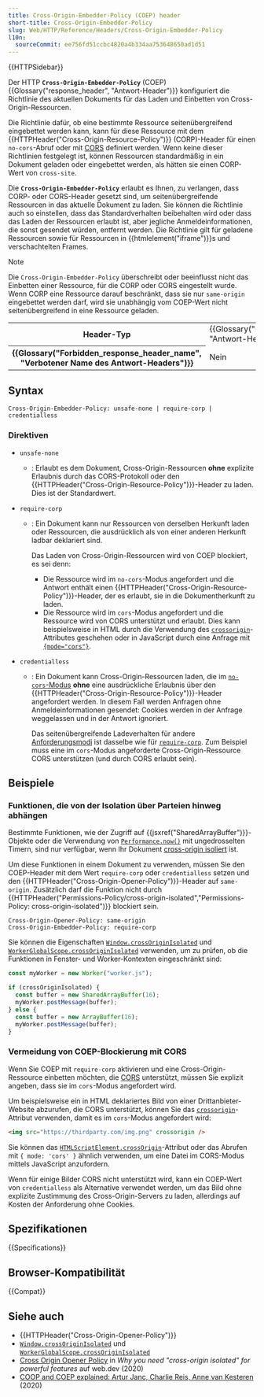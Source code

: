 ```yaml
---
title: Cross-Origin-Embedder-Policy (COEP) header
short-title: Cross-Origin-Embedder-Policy
slug: Web/HTTP/Reference/Headers/Cross-Origin-Embedder-Policy
l10n:
  sourceCommit: ee756fd51ccbc4820a4b334aa753648650ad1d51
---
```


{{HTTPSidebar}}

Der HTTP **`Cross-Origin-Embedder-Policy`** (COEP) {{Glossary("response_header", "Antwort-Header")}} konfiguriert die Richtlinie des aktuellen Dokuments für das Laden und Einbetten von Cross-Origin-Ressourcen.

Die Richtlinie dafür, ob eine bestimmte Ressource seitenübergreifend eingebettet werden kann, kann für diese Ressource mit dem {{HTTPHeader("Cross-Origin-Resource-Policy")}} (CORP)-Header für einen `no-cors`-Abruf oder mit [CORS](/de/docs/Web/HTTP/Guides/CORS) definiert werden.
Wenn keine dieser Richtlinien festgelegt ist, können Ressourcen standardmäßig in ein Dokument geladen oder eingebettet werden, als hätten sie einen CORP-Wert von `cross-site`.

Die **`Cross-Origin-Embedder-Policy`** erlaubt es Ihnen, zu verlangen, dass CORP- oder CORS-Header gesetzt sind, um seitenübergreifende Ressourcen in das aktuelle Dokument zu laden.
Sie können die Richtlinie auch so einstellen, dass das Standardverhalten beibehalten wird oder dass das Laden der Ressourcen erlaubt ist, aber jegliche Anmeldeinformationen, die sonst gesendet würden, entfernt werden.
Die Richtlinie gilt für geladene Ressourcen sowie für Ressourcen in {{htmlelement("iframe")}}s und verschachtelten Frames.

> [!NOTE]
> Die `Cross-Origin-Embedder-Policy` überschreibt oder beeinflusst nicht das Einbetten einer Ressource, für die CORP oder CORS eingestellt wurde.
> Wenn CORP eine Ressource darauf beschränkt, dass sie nur `same-origin` eingebettet werden darf, wird sie unabhängig vom COEP-Wert nicht seitenübergreifend in eine Ressource geladen.

<table class="properties">
  <tbody>
    <tr>
      <th scope="row">Header-Typ</th>
      <td>{{Glossary("Response_header", "Antwort-Header")}}</td>
    </tr>
    <tr>
      <th scope="row">{{Glossary("Forbidden_response_header_name", "Verbotener Name des Antwort-Headers")}}</th>
      <td>Nein</td>
    </tr>
  </tbody>
</table>

## Syntax

```http
Cross-Origin-Embedder-Policy: unsafe-none | require-corp | credentialless
```

### Direktiven

- `unsafe-none`
  - : Erlaubt es dem Dokument, Cross-Origin-Ressourcen **ohne** explizite Erlaubnis durch das CORS-Protokoll oder den {{HTTPHeader("Cross-Origin-Resource-Policy")}}-Header zu laden.
    Dies ist der Standardwert.
- `require-corp`

  - : Ein Dokument kann nur Ressourcen von derselben Herkunft laden oder Ressourcen, die ausdrücklich als von einer anderen Herkunft ladbar deklariert sind.

    Das Laden von Cross-Origin-Ressourcen wird von COEP blockiert, es sei denn:

    - Die Ressource wird im `no-cors`-Modus angefordert und die Antwort enthält einen {{HTTPHeader("Cross-Origin-Resource-Policy")}}-Header, der es erlaubt, sie in die Dokumentherkunft zu laden.
    - Die Ressource wird im `cors`-Modus angefordert und die Ressource wird von CORS unterstützt und erlaubt.
      Dies kann beispielsweise in HTML durch die Verwendung des [`crossorigin`](/de/docs/Web/HTML/Reference/Attributes/crossorigin)-Attributes geschehen oder in JavaScript durch eine Anfrage mit [`{mode="cors"}`](/de/docs/Web/API/RequestInit#cors).

- `credentialless`

  - : Ein Dokument kann Cross-Origin-Ressourcen laden, die im [`no-cors`-Modus](/de/docs/Web/API/Request/mode) **ohne** eine ausdrückliche Erlaubnis über den {{HTTPHeader("Cross-Origin-Resource-Policy")}}-Header angefordert werden.
    In diesem Fall werden Anfragen ohne Anmeldeinformationen gesendet: Cookies werden in der Anfrage weggelassen und in der Antwort ignoriert.

    Das seitenübergreifende Ladeverhalten für andere [Anforderungsmodi](/de/docs/Web/API/Request/mode#cors) ist dasselbe wie für [`require-corp`](#require-corp).
    Zum Beispiel muss eine im `cors`-Modus angeforderte Cross-Origin-Ressource CORS unterstützen (und durch CORS erlaubt sein).

## Beispiele

### Funktionen, die von der Isolation über Parteien hinweg abhängen

Bestimmte Funktionen, wie der Zugriff auf {{jsxref("SharedArrayBuffer")}}-Objekte oder die Verwendung von [`Performance.now()`](/de/docs/Web/API/Performance/now) mit ungedrosselten Timern, sind nur verfügbar, wenn Ihr Dokument [cross-origin isoliert](/de/docs/Web/API/Window/crossOriginIsolated) ist.

Um diese Funktionen in einem Dokument zu verwenden, müssen Sie den COEP-Header mit dem Wert `require-corp` oder `credentialless` setzen und den {{HTTPHeader("Cross-Origin-Opener-Policy")}}-Header auf `same-origin`.
Zusätzlich darf die Funktion nicht durch {{HTTPHeader("Permissions-Policy/cross-origin-isolated","Permissions-Policy: cross-origin-isolated")}} blockiert sein.

```http
Cross-Origin-Opener-Policy: same-origin
Cross-Origin-Embedder-Policy: require-corp
```

Sie können die Eigenschaften [`Window.crossOriginIsolated`](/de/docs/Web/API/Window/crossOriginIsolated) und [`WorkerGlobalScope.crossOriginIsolated`](/de/docs/Web/API/WorkerGlobalScope/crossOriginIsolated) verwenden, um zu prüfen, ob die Funktionen in Fenster- und Worker-Kontexten eingeschränkt sind:

```js
const myWorker = new Worker("worker.js");

if (crossOriginIsolated) {
  const buffer = new SharedArrayBuffer(16);
  myWorker.postMessage(buffer);
} else {
  const buffer = new ArrayBuffer(16);
  myWorker.postMessage(buffer);
}
```

### Vermeidung von COEP-Blockierung mit CORS

Wenn Sie COEP mit `require-corp` aktivieren und eine Cross-Origin-Ressource einbetten möchten, die [CORS](/de/docs/Web/HTTP/Guides/CORS) unterstützt, müssen Sie explizit angeben, dass sie im `cors`-Modus angefordert wird.

Um beispielsweise ein in HTML deklariertes Bild von einer Drittanbieter-Website abzurufen, die CORS unterstützt, können Sie das [`crossorigin`](/de/docs/Web/HTML/Reference/Attributes/crossorigin)-Attribut verwenden, damit es im `cors`-Modus angefordert wird:

```html
<img src="https://thirdparty.com/img.png" crossorigin />
```

Sie können das [`HTMLScriptElement.crossOrigin`](/de/docs/Web/API/HTMLScriptElement/crossOrigin)-Attribut oder das Abrufen mit `{ mode: 'cors' }` ähnlich verwenden, um eine Datei im CORS-Modus mittels JavaScript anzufordern.

Wenn für einige Bilder CORS nicht unterstützt wird, kann ein COEP-Wert von `credentialless` als Alternative verwendet werden, um das Bild ohne explizite Zustimmung des Cross-Origin-Servers zu laden, allerdings auf Kosten der Anforderung ohne Cookies.

## Spezifikationen

{{Specifications}}

## Browser-Kompatibilität

{{Compat}}

## Siehe auch

- {{HTTPHeader("Cross-Origin-Opener-Policy")}}
- [`Window.crossOriginIsolated`](/de/docs/Web/API/Window/crossOriginIsolated) und [`WorkerGlobalScope.crossOriginIsolated`](/de/docs/Web/API/WorkerGlobalScope/crossOriginIsolated)
- [Cross Origin Opener Policy](https://web.dev/articles/why-coop-coep#coep) in _Why you need "cross-origin isolated" for powerful features_ auf web.dev (2020)
- [COOP and COEP explained: Artur Janc, Charlie Reis, Anne van Kesteren](https://docs.google.com/document/d/1zDlfvfTJ_9e8Jdc8ehuV4zMEu9ySMCiTGMS9y0GU92k/edit?tab=t.0) (2020)
